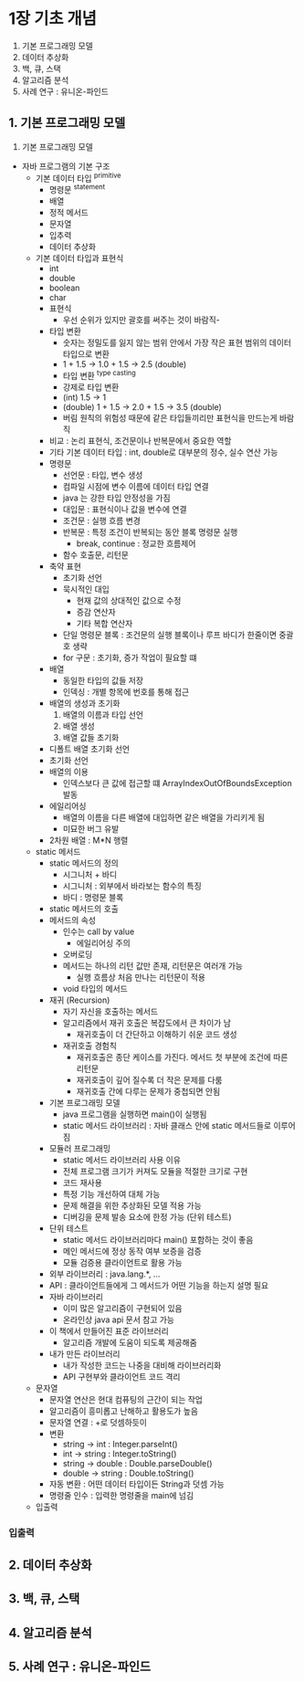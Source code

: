 # 1장 기초 개념

1. 기본 프로그래밍 모델
2. 데이터 추상화
3. 백, 큐, 스택
4. 알고리즘 분석
5. 사례 연구 : 유니온-파인드

## 1. 기본 프로그래밍 모델

1. 기본 프로그래밍 모델

- 자바 프로그램의 기본 구조
    - 기본 데이터 타입 <sup>primitive</sup>
        - 명령문 <sup>statement</sup>
        - 배열
        - 정적 메서드
        - 문자열
        - 입추력
        - 데이터 추상화
    - 기본 데이터 타입과 표현식
        - int
        - double
        - boolean
        - char
        - 표현식
            - 우선 순위가 있지만 괄호를 써주는 것이 바람직-
        - 타입 변환
            - 숫자는 정밀도를 잃지 않는 범위 안에서 가장 작은 표현 범위의 데이터 타입으로 변환
            - 1 + 1.5 -> 1.0 + 1.5 -> 2.5 (double)
            - 타입 변환 <sup>type casting</sup>
            - 강제로 타입 변환
            - (int) 1.5 -> 1
            - (double) 1 + 1.5 -> 2.0 + 1.5 -> 3.5 (double)
            - 버림 원칙의 위험성 때문에 같은 타입들끼리만 표현식을 만드는게 바람직
        - 비교 : 논리 표현식, 조건문이나 반복문에서 중요한 역할
        - 기타 기본 데이터 타입 : int, double로 대부분의 정수, 실수 연산 가능
        - 명령문
            - 선언문 : 타입, 변수 생성
            - 컴파일 시점에 변수 이름에 데이터 타입 연결
            - java 는 강한 타입 안정성을 가짐
            - 대입문 : 표현식이나 값을 변수에 연결
            - 조건문 : 실행 흐름 변경
            - 반복문 : 특정 조건이 반복되는 동안 블록 명령문 실행
                - break, continue : 정교한 흐름제어
            - 함수 호출문, 리턴문
        - 축약 표현
            - 초기화 선언
            - 묵시적인 대입
                - 현재 값의 상대적인 값으로 수정
                - 증감 연산자
                - 기타 복합 연산자
            - 단일 명령문 블록 : 조건문의 실행 블록이나 루프 바디가 한줄이면 중괄호 생략
            - for 구문 : 초기화, 증가 작업이 필요할 떄
        - 배열
            - 동일한 타입의 값들 저장
            - 인덱싱 : 개별 항목에 번호를 통해 접근
        - 배열의 생성과 초기화
            1. 배열의 이름과 타입 선언
            2. 배열 생성
            3. 배열 값들 초기화
        - 디폴트 배열 초기화 선언
        - 초기화 선언
        - 배열의 이용
            - 인덱스보다 큰 값에 접근할 떄 ArrayIndexOutOfBoundsException 발동
        - 에일리어싱
            - 배열의 이름을 다른 배열에 대입하면 같은 배열을 가리키게 됨
            - 미묘한 버그 유발
        - 2차원 배열 : M*N 행렬
    - static 메서드
        - static 메서드의 정의
            - 시그니처 + 바디
            - 시그니처 : 외부에서 바라보는 함수의 특징
            - 바디 : 명령문 블록
        - static 메서드의 호출
        - 메서드의 속성
            - 인수는 call by value
                - 에일리어싱 주의
            - 오버로딩
            - 메서드는 하나의 리턴 값만 존재, 리턴문은 여러개 가능
                - 실행 흐름상 처음 만나는 리턴문이 적용
            - void 타입의 메서드
        - 재귀 (Recursion)
            - 자기 자신을 호출하는 메서드
            - 알고리즘에서 재귀 호출은 복잡도에서 큰 차이가 남
                - 재귀호출이 더 간단하고 이해하기 쉬운 코드 생성
            - 재귀호출 경험칙
                - 재귀호출은 종단 케이스를 가진다. 메서드 첫 부분에 조건에 따른 리턴문
                - 재귀호출이 깊어 질수록 더 작은 문제를 다룸
                - 재귀호출 간에 다루는 문제가 중첩되면 안됨
        - 기본 프로그래밍 모델
            - java 프로그램을 실행하면 main()이 실행됨
            - static 메서드 라이브러리 : 자바 클래스 안에 static 메서드들로 이루어짐
        - 모듈러 프로그래밍
            - static 메서드 라이브러리 사용 이유
            - 전체 프로그램 크기가 커져도 모듈을 적절한 크기로 구현
            - 코드 재사용
            - 특정 기능 개선하여 대체 가능
            - 문제 해결을 위한 추상화된 모델 적용 가능
            - 디버깅을 문제 발송 요소에 한정 가능 (단위 테스트)
        - 단위 테스트
            - static 메서드 라이브러리마다 main() 포함하는 것이 좋음
            - 메인 메서드에 정상 동작 여부 보증을 검증
            - 모듈 검증용 클라이언트로 활용 가능
        - 외부 라이브러리  : java.lang.*, ...
        - API  : 클라이언트들에게 그 메서드가 어떤 기능을 하는지 설명 필요
        - 자바 라이브러리
            - 이미 많은 알고리즘이 구현되어 있음
            - 온라인상 java api 문서 참고 가능
        - 이 책에서 만들어진 표준 라이브러리
            - 알고리즘 개발에 도움이 되도록 제공해줌
        - 내가 만든 라이브러리
            - 내가 작성한 코드는 나중을 대비해 라이브러리화
            - API 구현부와 클라이언트 코드 격리
    - 문자열
        - 문자열 연산은 현대 컴퓨팅의 근간이 되는 작업
        - 알고리즘이 흥미롭고 난해하고 활용도가 높음
        - 문자열 연결 : +로 덧셈하듯이
        - 변환
            - string -> int : Integer.parseInt()
            - int -> string : Integer.toString()
            - string -> double : Double.parseDouble()
            - double -> string : Double.toString()
        - 자동 변환 : 어떤 데이터 타입이든 String과 덧셈 가능
        - 명령줄 인수 : 입력한 명령줄을 main에 넘김
    - 입출력

### 입출력

## 2. 데이터 추상화

## 3. 백, 큐, 스택

## 4. 알고리즘 분석

## 5. 사례 연구 : 유니온-파인드

